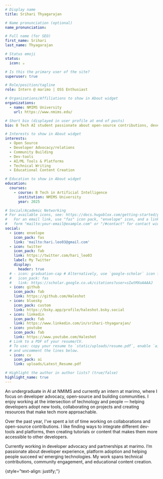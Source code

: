 ```yaml
---
# Display name
title: Srihari Thyagarajan

# Name pronunciation (optional)
name_pronunciation: 

# Full name (for SEO)
first_name: Srihari
last_name: Thyagarajan

# Status emoji
status:
  icon: ☕️

# Is this the primary user of the site?
superuser: true

# Role/position/tagline
role: Intern @ marimo | OSS Enthusiast

# Organizations/Affiliations to show in About widget
organizations:
  - name: NMIMS University
    url: https://www.nmims.edu/

# Short bio (displayed in user profile at end of posts)
bio: B Tech AI student passionate about open-source contributions, developer relations, and creating educational content. Currently an intern at marimo.io, focused on AI/ML tools and fostering community collaboration.

# Interests to show in About widget
interests:
  - Open Source
  - Developer Advocacy/relations  
  - Community Building
  - Dev-tools
  - AI/ML Tools & Platforms
  - Technical Writing
  - Educational Content Creation

# Education to show in About widget
education:
  courses:
    - course: B Tech in Artificial Intelligence
      institution: NMIMS University
      year: 2025

# Social/Academic Networking
# For available icons, see: https://docs.hugoblox.com/getting-started/page-builder/#icons
#   For an email link, use "fas" icon pack, "envelope" icon, and a link in the
#   form "mailto:your-email@example.com" or "/#contact" for contact widget.
social:
  - icon: envelope
    icon_pack: fas
    link: 'mailto:hari.leo03@gmail.com'
  - icon: twitter
    icon_pack: fab
    link: https://twitter.com/hari_leo03
    label: My Twitter
    display:
      header: true
  # - icon: graduation-cap # Alternatively, use `google-scholar` icon from `ai` icon pack
  #   icon_pack: fas
  #   link: https://scholar.google.co.uk/citations?user=sIwtMXoAAAAJ
  - icon: github
    icon_pack: fab
    link: https://github.com/Haleshot
  - icon: bluesky
    icon_pack: custom
    link: https://bsky.app/profile/haleshot.bsky.social
  - icon: linkedin
    icon_pack: fab
    link: https://www.linkedin.com/in/srihari-thyagarajan/
  - icon: youtube
    icon_pack: fab
    link: https://www.youtube.com/Haleshot
  # Link to a PDF of your resume/CV.
  # To use: copy your resume to `static/uploads/resume.pdf`, enable `ai` icons in `params.yaml`,
  # and uncomment the lines below.
  - icon: cv
    icon_pack: ai
    link: uploads/Latest_Resume.pdf

# Highlight the author in author lists? (true/false)
highlight_name: true
---
```


An undergraduate in AI at NMIMS and currently an intern at marimo, where I focus on developer advocacy, open-source and building communities. I enjoy working at the intersection of technology and people — helping developers adopt new tools, collaborating on projects and creating resources that make tech more approachable.

Over the past year, I've spent a lot of time working on collaborations and open-source contributions. I like finding ways to integrate different dev-tools and platforms, then creating tutorials or content that makes them more accessible to other developers.

Currently working in developer advocacy and partnerships at marimo. I’m passionate about developer experience, platform adoption and helping people succeed w/ emerging technologies. My work spans technical contributions, community engagement, and educational content creation.

{style="text-align: justify;"}
